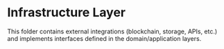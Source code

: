 # Infrastructure Layer

This folder contains external integrations (blockchain, storage, APIs, etc.) and implements interfaces defined in the domain/application layers.
